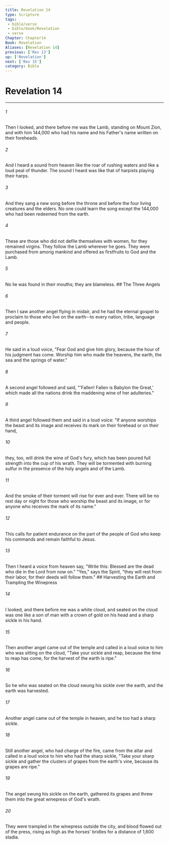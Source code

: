 ```yaml
---
title: Revelation 14
type: Scripture
tags:
 - bible/verse
 - bible/book/Revelation
 - verse
Chapter: Chapter14
Book: Revelation
Aliases: [Revelation 14]
previous: ['Rev 13']
up: ['Revelation']
next: ['Rev 15']
category: Bible
---
```

# Revelation 14

***


###### 1 
Then I looked, and there before me was the Lamb, standing on Mount Zion, and with him 144,000 who had his name and his Father's name written on their foreheads. 

###### 2 
And I heard a sound from heaven like the roar of rushing waters and like a loud peal of thunder. The sound I heard was like that of harpists playing their harps. 

###### 3 
And they sang a new song before the throne and before the four living creatures and the elders. No one could learn the song except the 144,000 who had been redeemed from the earth. 

###### 4 
These are those who did not defile themselves with women, for they remained virgins. They follow the Lamb wherever he goes. They were purchased from among mankind and offered as firstfruits to God and the Lamb. 

###### 5 
No lie was found in their mouths; they are blameless. ## The Three Angels 

###### 6 
Then I saw another angel flying in midair, and he had the eternal gospel to proclaim to those who live on the earth--to every nation, tribe, language and people. 

###### 7 
He said in a loud voice, "Fear God and give him glory, because the hour of his judgment has come. Worship him who made the heavens, the earth, the sea and the springs of water." 

###### 8 
A second angel followed and said, "'Fallen! Fallen is Babylon the Great,' which made all the nations drink the maddening wine of her adulteries." 

###### 9 
A third angel followed them and said in a loud voice: "If anyone worships the beast and its image and receives its mark on their forehead or on their hand, 

###### 10 
they, too, will drink the wine of God's fury, which has been poured full strength into the cup of his wrath. They will be tormented with burning sulfur in the presence of the holy angels and of the Lamb. 

###### 11 
And the smoke of their torment will rise for ever and ever. There will be no rest day or night for those who worship the beast and its image, or for anyone who receives the mark of its name." 

###### 12 
This calls for patient endurance on the part of the people of God who keep his commands and remain faithful to Jesus. 

###### 13 
Then I heard a voice from heaven say, "Write this: Blessed are the dead who die in the Lord from now on." "Yes," says the Spirit, "they will rest from their labor, for their deeds will follow them." ## Harvesting the Earth and Trampling the Winepress 

###### 14 
I looked, and there before me was a white cloud, and seated on the cloud was one like a son of man with a crown of gold on his head and a sharp sickle in his hand. 

###### 15 
Then another angel came out of the temple and called in a loud voice to him who was sitting on the cloud, "Take your sickle and reap, because the time to reap has come, for the harvest of the earth is ripe." 

###### 16 
So he who was seated on the cloud swung his sickle over the earth, and the earth was harvested. 

###### 17 
Another angel came out of the temple in heaven, and he too had a sharp sickle. 

###### 18 
Still another angel, who had charge of the fire, came from the altar and called in a loud voice to him who had the sharp sickle, "Take your sharp sickle and gather the clusters of grapes from the earth's vine, because its grapes are ripe." 

###### 19 
The angel swung his sickle on the earth, gathered its grapes and threw them into the great winepress of God's wrath. 

###### 20 
They were trampled in the winepress outside the city, and blood flowed out of the press, rising as high as the horses' bridles for a distance of 1,600 stadia. 
